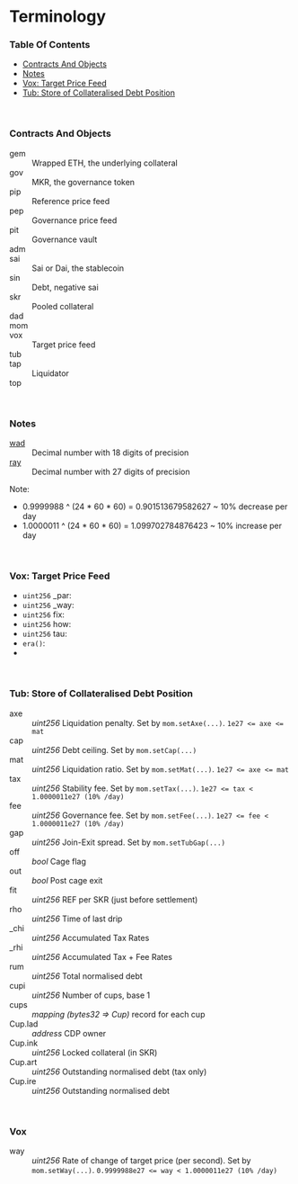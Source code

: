 # Terminology

### Table Of Contents

* [Contracts And Objects](#contracts-and-objects)
* [Notes](#notes)
* [Vox: Target Price Feed](#vox-target-price-feed)
* [Tub: Store of Collateralised Debt Position](#tub-store-of-collateralised-debt-position)

<br />

### Contracts And Objects

<dl>
  <dt>gem</dt><dd>Wrapped ETH, the underlying collateral</dd>
  <dt>gov</dt><dd>MKR, the governance token</dd>
  <dt>pip</dt><dd>Reference price feed</dd>
  <dt>pep</dt><dd>Governance price feed</dd>
  <dt>pit</dt><dd>Governance vault</dd>
  <dt>adm</dt><dd></dd>
  <dt>sai</dt><dd>Sai or Dai, the stablecoin</dd>
  <dt>sin</dt><dd>Debt, negative sai</dd>
  <dt>skr</dt><dd>Pooled collateral</dd>
  <dt>dad</dt><dd></dd>
  <dt>mom</dt><dd></dd>
  <dt>vox</dt><dd>Target price feed</dd>
  <dt>tub</dt><dd></dd>
  <dt>tap</dt><dd>Liquidator</dd>
  <dt>top</dt><dd></dd>
</dl>

<br />

### Notes

<dl>
  <dt><a href="https://github.com/dapphub/ds-math/tree/0ec16b9c3db78a4c2574f0b9a4638615a35d25c6#dsmath--------">wad</a></dt><dd>Decimal number with 18 digits of precision</dd>
  <dt><a href="https://github.com/dapphub/ds-math/tree/0ec16b9c3db78a4c2574f0b9a4638615a35d25c6#dsmath--------">ray</a></dt><dd>Decimal number with 27 digits of precision</dd>
</dl>

Note:
* 0.9999988 ^ (24 * 60 * 60) = 0.901513679582627 ~ 10% decrease per day
* 1.0000011 ^ (24 * 60 * 60) = 1.099702784876423 ~ 10% increase per day

<br />

### Vox: Target Price Feed

* `uint256` _par: 
* `uint256`  _way:
* `uint256` fix:
* `uint256` how:
* `uint256` tau:
* `era()`: 
* 

<br />

### Tub: Store of Collateralised Debt Position

<dl>
  <dt>axe</dt><dd><em>uint256</em> Liquidation penalty. Set by <code>mom.setAxe(...)</code>. <code>1e27 <= axe <= mat</code></dd>
  <dt>cap</dt><dd><em>uint256</em> Debt ceiling. Set by <code>mom.setCap(...)</code></dd>
  <dt>mat</dt><dd><em>uint256</em> Liquidation ratio. Set by <code>mom.setMat(...)</code>. <code>1e27 <= axe <= mat</code></dd>
  <dt>tax</dt><dd><em>uint256</em> Stability fee. Set by <code>mom.setTax(...)</code>. <code>1e27 <= tax < 1.0000011e27 (10% /day)</code></dd>
  <dt>fee</dt><dd><em>uint256</em> Governance fee. Set by <code>mom.setFee(...)</code>. <code>1e27 <= fee < 1.0000011e27 (10% /day)</code></dd>
  <dt>gap</dt><dd><em>uint256</em> Join-Exit spread. Set by <code>mom.setTubGap(...)</code></dd>
  <dt>off</dt><dd><em>bool</em> Cage flag</dd>
  <dt>out</dt><dd><em>bool</em> Post cage exit</dd>
  <dt>fit</dt><dd><em>uint256</em> REF per SKR (just before settlement)</dd>
  <dt>rho</dt><dd><em>uint256</em> Time of last drip</dd>
  <dt>_chi</dt><dd><em>uint256</em> Accumulated Tax Rates</dd>
  <dt>_rhi</dt><dd><em>uint256</em> Accumulated Tax + Fee Rates</dd>
  <dt>rum</dt><dd><em>uint256</em> Total normalised debt</dd>
  <dt>cupi</dt><dd><em>uint256</em> Number of cups, base 1</dd>
  <dt>cups</dt><dd><em>mapping (bytes32 => Cup)</em> record for each cup</dd>
  <dt>Cup.lad</dt><dd><em>address</em> CDP owner</dd>
  <dt>Cup.ink</dt><dd><em>uint256</em> Locked collateral (in SKR)</dd>
  <dt>Cup.art</dt><dd><em>uint256</em> Outstanding normalised debt (tax only)
  <dt>Cup.ire</dt><dd><em>uint256</em> Outstanding normalised debt</dd>
</dl>

<br />

### Vox

<dl>
  <dt>way</dt><dd><em>uint256</em> Rate of change of target price (per second). Set by <code>mom.setWay(...)</code>. <code>0.9999988e27 <= way < 1.0000011e27 (10% /day)</code></dd>
</dl>









